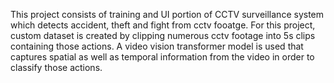 This project consists of training and UI portion of CCTV surveillance system which detects accident, theft and fight from cctv fooatge. For this project, custom dataset is created by clipping numerous cctv footage into 5s clips containing those actions. A video vision transformer model is used that captures spatial as well as temporal information from the video in order to classify those actions.